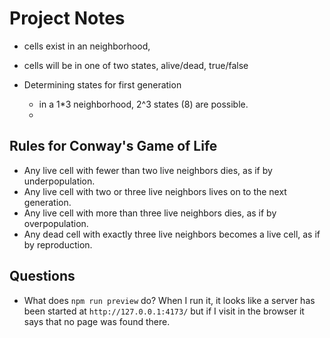 # Project Notes

- cells exist in an neighborhood, 
- cells will be in one of two states, alive/dead, true/false


- Determining states for first generation
  - in a 1*3 neighborhood, 2^3 states (8) are possible.
  - 

## Rules for Conway's Game of Life
- Any live cell with fewer than two live neighbors dies, as if by underpopulation.
- Any live cell with two or three live neighbors lives on to the next generation.
- Any live cell with more than three live neighbors dies, as if by overpopulation.
- Any dead cell with exactly three live neighbors becomes a live cell, as if by reproduction.

## Questions
- What does `npm run preview` do? When I run it, it looks like a server has been started at `http://127.0.0.1:4173/` but if I visit in the browser it says that no page was found there.

